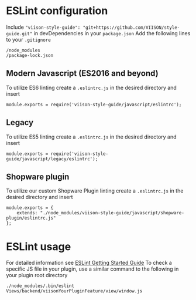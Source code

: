 # ESLint configuration

Include `"viison-style-guide": "git+https://github.com/VIISON/style-guide.git"` in devDependencies in your `package.json`
Add the following lines to your `.gitignore`
```
/node_modules
/package-lock.json
```

## Modern Javascript (ES2016 and beyond)

To utilize ES6 linting create a `.eslintrc.js` in the desired directory and insert
```
module.exports = require('viison-style-guide/javascript/eslintrc');
```

## Legacy

To utilize ES5 linting create a `.eslintrc.js` in the desired directory and insert
```
module.exports = require('viison-style-guide/javascript/legacy/eslintrc');
```

## Shopware plugin

To utilize our custom Shopware Plugin linting create a `.eslintrc.js` in the desired directory and insert
```
module.exports = {
    extends: "./node_modules/viison-style-guide/javascript/shopware-plugin/eslintrc.js"
};
```

# ESLint usage

For detailed information see [ESLint Getting Started Guide](https://eslint.org/docs/user-guide/getting-started)
To check a specific JS file in your plugin, use a similar command to the following in your plugin root directory
```
./node_modules/.bin/eslint Views/backend/viisonYourPluginFeature/view/window.js
```
